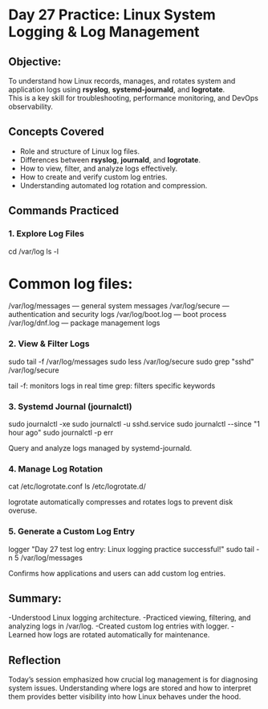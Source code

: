 # Day 27 Practice: Linux System Logging & Log Management

## Objective:
To understand how Linux records, manages, and rotates system and application logs using **rsyslog**, **systemd-journald**, and **logrotate**.  
This is a key skill for troubleshooting, performance monitoring, and DevOps observability.

## Concepts Covered
- Role and structure of Linux log files.
- Differences between **rsyslog**, **journald**, and **logrotate**.
- How to view, filter, and analyze logs effectively.
- How to create and verify custom log entries.
- Understanding automated log rotation and compression.

## Commands Practiced

### 1. Explore Log Files
cd /var/log
ls -l

# Common log files:
/var/log/messages — general system messages
/var/log/secure — authentication and security logs
/var/log/boot.log — boot process
/var/log/dnf.log — package management logs

### 2. View & Filter Logs
sudo tail -f /var/log/messages
sudo less /var/log/secure
sudo grep "sshd" /var/log/secure

tail -f: monitors logs in real time
grep: filters specific keywords

### 3. Systemd Journal (journalctl)
sudo journalctl -xe
sudo journalctl -u sshd.service
sudo journalctl --since "1 hour ago"
sudo journalctl -p err

Query and analyze logs managed by systemd-journald.

### 4. Manage Log Rotation
cat /etc/logrotate.conf
ls /etc/logrotate.d/

logrotate automatically compresses and rotates logs to prevent disk overuse.

### 5. Generate a Custom Log Entry
logger "Day 27 test log entry: Linux logging practice successful!"
sudo tail -n 5 /var/log/messages

Confirms how applications and users can add custom log entries.

## Summary:
-Understood Linux logging architecture.
-Practiced viewing, filtering, and analyzing logs in /var/log.
-Created custom log entries with logger.
-Learned how logs are rotated automatically for maintenance.

## Reflection
Today’s session emphasized how crucial log management is for diagnosing system issues.
Understanding where logs are stored and how to interpret them provides better visibility into how Linux behaves under the hood.
